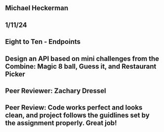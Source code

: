 ## Michael Heckerman
## 1/11/24
## Eight to Ten - Endpoints
## Design an API based on mini challenges from the Combine: Magic 8 ball, Guess it, and Restaurant Picker

## Peer Reviewer: Zachary Dressel
## Peer Review: Code works perfect and looks clean, and project follows the guidlines set by the assignment properly. Great job!
